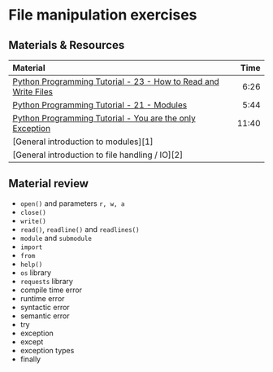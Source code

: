 # File manipulation exercises

## Materials & Resources

| Material | Time |
|:---------|-----:|
| [Python Programming Tutorial - 23 - How to Read and Write Files](https://www.youtube.com/watch?v=YV6qm6erphk) | 6:26 |
| [Python Programming Tutorial - 21 - Modules](https://www.youtube.com/watch?v=WN4A6iJOUns) | 5:44 |
| [Python Programming Tutorial - You are the only Exception](https://www.youtube.com/watch?v=1cCU0owdiR4) | 11:40 |
| [General introduction to modules][1] ||
| [General introduction to file handling / IO][2] ||

## Material review
 - `open()` and parameters `r, w, a`
 - `close()`
 - `write()`
 - `read()`, `readline()` and `readlines()`
 - `module` and `submodule`
 - `import`
 - `from`
 - `help()`
 - `os` library
 - `requests` library
 - compile time error
 - runtime error
 - syntactic error
 - semantic error
 - try
 - exception
 - except
 - exception types
 - finally
